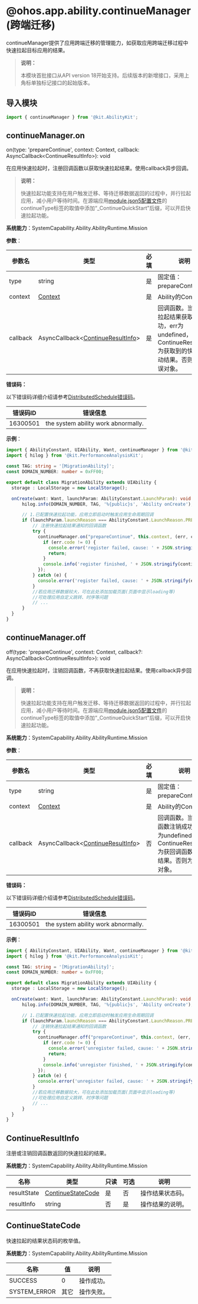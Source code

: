 # @ohos.app.ability.continueManager (跨端迁移)

continueManager提供了应用跨端迁移的管理能力，如获取应用跨端迁移过程中快速拉起目标应用的结果。

> **说明：**
> 
> 本模块首批接口从API version 18开始支持。后续版本的新增接口，采用上角标单独标记接口的起始版本。

## 导入模块

```ts
import { continueManager } from '@kit.AbilityKit';
```

## continueManager.on

on(type: 'prepareContinue', context: Context, callback: AsyncCallback&lt;ContinueResultInfo&gt;): void

在应用快速拉起时，注册回调函数以获取快速拉起结果。使用callback异步回调。

> **说明：**
>
> 快速拉起功能支持在用户触发迁移、等待迁移数据返回的过程中，并行拉起应用，减小用户等待时间。在源端应用[module.json5配置文件](../../quick-start/module-configuration-file.md)的continueType标签的取值中添加“_ContinueQuickStart”后缀，可以开启快速拉起功能。

**系统能力**：SystemCapability.Ability.AbilityRuntime.Mission

**参数**：

  | 参数名 | 类型                                                                                              | 必填 | 说明                                       |
  | -------- |-------------------------------------------------------------------------------------------------| -------- |------------------------------------------|
  | type | string                                                                                          | 是 | 固定值：prepareContinue。                     |
  | context | [Context](../apis-ability-kit/js-apis-inner-application-baseContext.md)                                                                                         | 是 | Ability的Context。                         |
  | callback | AsyncCallback&lt;[ContinueResultInfo](js-apis-app-ability-continueManager.md#continueresultinfo)&gt; | 是 | 回调函数。当快速拉起结果获取成功，err为undefined，ContinueResultInfo为获取到的快速启动结果。否则为错误对象。 |

**错误码：**

以下错误码详细介绍请参考[DistributedSchedule错误码](errorcode-DistributedSchedule.md)。

| 错误码ID | 错误信息 |
| ------- | -------------------------------- |
| 16300501 | the system ability work abnormally. |

**示例**：

  ```ts
import { AbilityConstant, UIAbility, Want, continueManager } from '@kit.AbilityKit';
import { hilog } from '@kit.PerformanceAnalysisKit';

const TAG: string = '[MigrationAbility]';
const DOMAIN_NUMBER: number = 0xFF00;

export default class MigrationAbility extends UIAbility {
    storage : LocalStorage = new LocalStorage();

    onCreate(want: Want, launchParam: AbilityConstant.LaunchParam): void {
        hilog.info(DOMAIN_NUMBER, TAG, '%{public}s', 'Ability onCreate');

        // 1.已配置快速拉起功能，应用立即启动时触发应用生命周期回调
        if (launchParam.launchReason === AbilityConstant.LaunchReason.PREPARE_CONTINUATION) {
            // 注册快速拉起结果通知的回调函数
            try {
              continueManager.on("prepareContinue", this.context, (err, continueResultInfo) => {
                if (err.code != 0) {
                  console.error('register failed, cause: ' + JSON.stringify(err));
                  return;
                }
                console.info('register finished, ' + JSON.stringify(continueResultInfo));
              });
            } catch (e) {
              console.error('register failed, cause: ' + JSON.stringify(e));
            }
            //若应用迁移数据较大，可在此处添加加载页面(页面中显示loading等)
            //可处理应用自定义跳转、时序等问题
            // ...
        }
    }
}
  ```

## continueManager.off

off(type: 'prepareContinue', context: Context, callback?: AsyncCallback&lt;ContinueResultInfo&gt;): void

在应用快速拉起时，注销回调函数，不再获取快速拉起结果。使用callback异步回调。

> **说明：**
>
> 快速拉起功能支持在用户触发迁移、等待迁移数据返回的过程中，并行拉起应用，减小用户等待时间。在源端应用[module.json5配置文件](../../quick-start/module-configuration-file.md)的continueType标签的取值中添加“_ContinueQuickStart”后缀，可以开启快速拉起功能。

**系统能力**：SystemCapability.Ability.AbilityRuntime.Mission

**参数**：

| 参数名 | 类型                                 | 必填 | 说明                                   |
  | -------- |------------------------------------| -------- |--------------------------------------|
| type | string                             | 是 | 固定值：prepareContinue。                 |
| context | [Context](../apis-ability-kit/js-apis-inner-application-baseContext.md)                            | 是 | Ability的Context。                     |
| callback | AsyncCallback&lt;[ContinueResultInfo](js-apis-app-ability-continueManager.md#continueresultinfo)&gt; | 否 | 回调函数。当回调函数注销成功，err为undefined，ContinueResultInfo为获回调函数注销结果。否则为错误对象。 |

**错误码：**

以下错误码详细介绍请参考[DistributedSchedule错误码](errorcode-DistributedSchedule.md)。

| 错误码ID    | 错误信息 |
|----------| -------------------------------- |
| 16300501 | the system ability work abnormally. |

**示例**：

  ```ts
import { AbilityConstant, UIAbility, Want, continueManager } from '@kit.AbilityKit';
import { hilog } from '@kit.PerformanceAnalysisKit';

const TAG: string = '[MigrationAbility]';
const DOMAIN_NUMBER: number = 0xFF00;

export default class MigrationAbility extends UIAbility {
    storage : LocalStorage = new LocalStorage();

    onCreate(want: Want, launchParam: AbilityConstant.LaunchParam): void {
        hilog.info(DOMAIN_NUMBER, TAG, '%{public}s', 'Ability onCreate');

        // 1.已配置快速拉起功能，应用立即启动时触发应用生命周期回调
        if (launchParam.launchReason === AbilityConstant.LaunchReason.PREPARE_CONTINUATION) {
            // 注销快速拉起结果通知的回调函数
            try {
              continueManager.off("prepareContinue", this.context, (err, continueResultInfo) => {
                if (err.code != 0) {
                  console.error('unregister failed, cause: ' + JSON.stringify(err));
                  return;
                }
                console.info('unregister finished, ' + JSON.stringify(continueResultInfo));
              });
            } catch (e) {
              console.error('unregister failed, cause: ' + JSON.stringify(e));
            }
            //若应用迁移数据较大，可在此处添加加载页面(页面中显示loading等)
            //可处理应用自定义跳转、时序等问题
            // ...
        }
    }
}
  ```

## ContinueResultInfo

注册或注销回调函数返回的快速拉起的结果。

**系统能力**：SystemCapability.Ability.AbilityRuntime.Mission

| 名称 | 类型                                                                            | 只读 | 可选 | 说明       |
| -------- |-------------------------------------------------------------------------------|----|----|----------|
| resultState | [ContinueStateCode](js-apis-app-ability-continueManager.md#continuestatecode) | 是  | 否  | 操作结果状态码。 |
| resultInfo | string                                                                        | 否  | 是  | 操作结果的说明。 |

## ContinueStateCode

快速拉起的结果状态码的枚举值。

**系统能力**：SystemCapability.Ability.AbilityRuntime.Mission

| 名称 | 值  | 说明    | 
| -------- |----|-------|
| SUCCESS  | 0  | 操作成功。 | 
| SYSTEM_ERROR | 其它 | 操作失败。 | 

